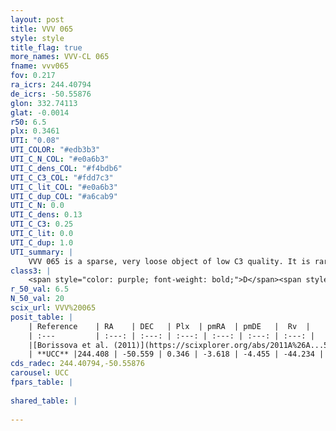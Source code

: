```yaml
---
layout: post
title: VVV 065
style: style
title_flag: true
more_names: VVV-CL 065
fname: vvv065
fov: 0.217
ra_icrs: 244.40794
de_icrs: -50.55876
glon: 332.74113
glat: -0.0014
r50: 6.5
plx: 0.3461
UTI: "0.08"
UTI_COLOR: "#edb3b3"
UTI_C_N_COL: "#e0a6b3"
UTI_C_dens_COL: "#f4bdb6"
UTI_C_C3_COL: "#fdd7c3"
UTI_C_lit_COL: "#e0a6b3"
UTI_C_dup_COL: "#a6cab9"
UTI_C_N: 0.0
UTI_C_dens: 0.13
UTI_C_C3: 0.25
UTI_C_lit: 0.0
UTI_C_dup: 1.0
UTI_summary: |
    VVV 065 is a sparse, very loose object of low C3 quality. It is rarely studied in the literature, with no articles listed in the last 14 years.<br><br><span style="color: #99180f; font-weight: bold;">Warning: </span>contains less than 25 stars with <i>P>0.5</i> estimated.
class3: |
    <span style="color: purple; font-weight: bold;">D</span><span style="color: #FFC300; font-weight: bold;">B</span>
r_50_val: 6.5
N_50_val: 20
scix_url: VVV%20065
posit_table: |
    | Reference    | RA    | DEC   | Plx  | pmRA  | pmDE   |  Rv  |
    | :---         | :---: | :---: | :---: | :---: | :---: | :---: |
    |[Borissova et al. (2011)](https://scixplorer.org/abs/2011A%26A...532A.131B) | 244.379 | -50.542 | -- | -- | -- | -- |
    | **UCC** |244.408 | -50.559 | 0.346 | -3.618 | -4.455 | -44.234 | 
cds_radec: 244.40794,-50.55876
carousel: UCC
fpars_table: |
    
shared_table: |
    
---
```

